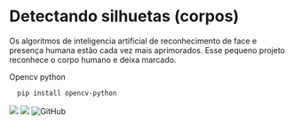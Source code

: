 
# Detectando silhuetas (corpos)

Os algoritmos de inteligencia artificial de reconhecimento de face e presença humana estão cada vez mais aprimorados.
Esse pequeno projeto reconhece o corpo humano e deixa marcado.


Opencv python
```bash
  pip install opencv-python
```


![](https://img.shields.io/badge/opencv-4.5.2.54-informational?style=flat&logo=python&logoColor=white&color=blue)
![](https://img.shields.io/badge/python-3.9-informational?style=flat&logo=python&logoColor=white&color=blue)  ![GitHub](https://img.shields.io/badge/licence-MIT-GREE) 

